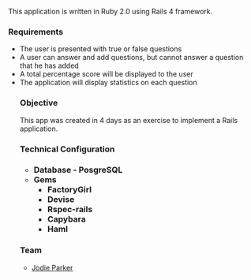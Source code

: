This application is written in Ruby 2.0 using Rails 4 framework.

<h3>Requirements</h3>
<ul>
<li>The user is presented with true or false questions</li> 
<li>A user can answer and add questions, but cannot answer a question that he has added</li> 
<li>A total percentage score will be displayed to the user</li> 
<li> The application will display statistics on each question</li> 
<h3>Objective</h3>
This app was created in 4 days as an exercise to implement a Rails application.
<h3>Technical Configuration<h3>
<ul>
<li>Database - PosgreSQL</li>
<li>Gems
  <ul>
  <li>FactoryGirl</li>
  <li>Devise</li>
  <li>Rspec-rails</li>
  <li>Capybara</li>
  <li>Haml</li>
  </ul>
  </li>
</ul>
<h3>Team</h3>
<ul>
<li><a href="https://github.com/mindfulcoder">Jodie Parker</a></li>
</ul>

